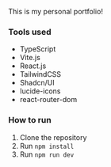 This is my personal portfolio!

### Tools used

- TypeScript
- Vite.js
- React.js
- TailwindCSS
- Shadcn/UI
- lucide-icons
- react-router-dom

### How to run

1. Clone the repository
2. Run `npm install`
3. Run `npm run dev`
